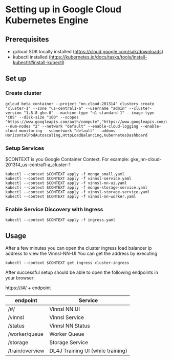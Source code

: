 # Setting up in Google Cloud Kubernetes Engine
## Prerequisites
- gcloud SDK locally installed (https://cloud.google.com/sdk/downloads)
- kubectl installed (https://kubernetes.io/docs/tasks/tools/install-kubectl/#install-kubectl)

## Set up
### Create cluster
```
gcloud beta container --project "nn-cloud-201314" clusters create "cluster-1" --zone "us-central1-a" --username "admin" --cluster-version "1.8.8-gke.0" --machine-type "n1-standard-1" --image-type "COS" --disk-size "100" --scopes "https://www.googleapis.com/auth/compute","https://www.googleapis.com/auth/devstorage.read_only","https://www.googleapis.com/auth/logging.write","https://www.googleapis.com/auth/monitoring","https://www.googleapis.com/auth/servicecontrol","https://www.googleapis.com/auth/service.management.readonly","https://www.googleapis.com/auth/trace.append" --num-nodes "2" --network "default" --enable-cloud-logging --enable-cloud-monitoring --subnetwork "default" --addons HorizontalPodAutoscaling,HttpLoadBalancing,KubernetesDashboard
```

### Setup Services

$CONTEXT is you Google Container Context. For example: gke_nn-cloud-201314_us-central1-a_cluster-1

```
kubectl --context $CONTEXT apply -f mongo_small.yaml
kubectl --context $CONTEXT apply -f vinnsl-service.yaml
kubectl --context $CONTEXT apply -f vinnsl-nn-ui.yaml
kubectl --context $CONTEXT apply -f mongo-storage-service.yaml
kubectl --context $CONTEXT apply -f vinnsl-storage-service.yaml
kubectl --context $CONTEXT apply -f vinnsl-nn-worker.yaml
```

### Enable Service Discovery with Ingress
```
kubectl --context $CONTEXT apply -f ingress.yaml
```

## Usage

After a few minutes you can open the cluster ingress load balancer ip address to view the Vinnsl-NN-UI
You can get the address by executing
```
kubectl --context $CONTEXT get ingress cluster-ingress 
```

After successful setup should be able to open the following endpoints in your browser:

https://<ip-address>/#/ + endpoint

| endpoint        | Service                           |
| --------------- | --------------------------------- |
| /#/             | Vinnsl NN UI                      |
| /vinnsl         | Vinnsl Service                    |
| /status         | Vinnsl NN Status                  |
| /worker/queue   | Worker Queue                      |
| /storage        | Storage Service                   |
| /train/overview | DL4J Training UI (while training) |

